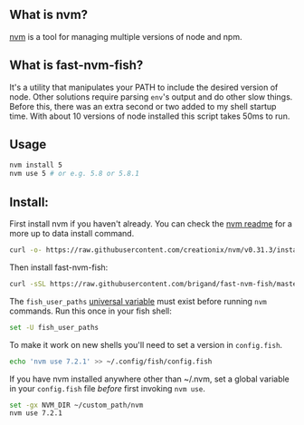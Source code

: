 ## What is nvm?

[nvm] is a tool for managing multiple versions of node and npm.

[nvm]: https://github.com/creationix/nvm/blob/master/README.markdown

## What is fast-nvm-fish?

It's a utility that manipulates your PATH to include the desired version of node. Other solutions require parsing `env`'s output and do other slow things. Before this, there was an extra second or two added to my shell startup time. With about 10 versions of node installed this script takes 50ms to run.

## Usage

```sh
nvm install 5
nvm use 5 # or e.g. 5.8 or 5.8.1
```

## Install:

First install nvm if you haven't already. You can check the [nvm readme] for a more up to data install command.

[nvm readme]: https://github.com/creationix/nvm/blob/master/README.markdown#install-script

```sh
curl -o- https://raw.githubusercontent.com/creationix/nvm/v0.31.3/install.sh | bash
```

Then install fast-nvm-fish:

```sh
curl -sSL https://raw.githubusercontent.com/brigand/fast-nvm-fish/master/nvm.fish > ~/.config/fish/functions/nvm.fish
```

The `fish_user_paths` [universal variable](https://fishshell.com/docs/current/tutorial.html#tut_universal) must exist before running `nvm` commands. Run this once in your fish shell:

```sh
set -U fish_user_paths
```

To make it work on new shells you'll need to set a version in `config.fish`.

```sh
echo 'nvm use 7.2.1' >> ~/.config/fish/config.fish
```

If you have nvm installed anywhere other than ~/.nvm, set a global
variable in your `config.fish` file *before* first invoking `nvm use`.

```sh
set -gx NVM_DIR ~/custom_path/nvm
nvm use 7.2.1
```
